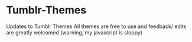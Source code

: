 Tumblr-Themes
=============

Updates to Tumblr Themes
All themes are free to use and feedback/ edits are greatly welcomed
(warning, my javascript is sloppy)
